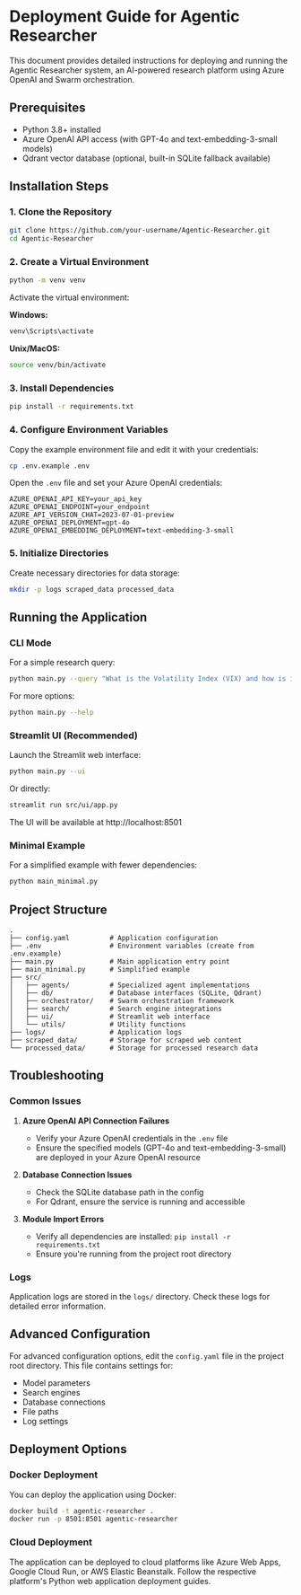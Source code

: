 # Deployment Guide for Agentic Researcher

This document provides detailed instructions for deploying and running the Agentic Researcher system, an AI-powered research platform using Azure OpenAI and Swarm orchestration.

## Prerequisites

- Python 3.8+ installed
- Azure OpenAI API access (with GPT-4o and text-embedding-3-small models)
- Qdrant vector database (optional, built-in SQLite fallback available)

## Installation Steps

### 1. Clone the Repository

```bash
git clone https://github.com/your-username/Agentic-Researcher.git
cd Agentic-Researcher
```

### 2. Create a Virtual Environment

```bash
python -m venv venv
```

Activate the virtual environment:

**Windows:**
```bash
venv\Scripts\activate
```

**Unix/MacOS:**
```bash
source venv/bin/activate
```

### 3. Install Dependencies

```bash
pip install -r requirements.txt
```

### 4. Configure Environment Variables

Copy the example environment file and edit it with your credentials:

```bash
cp .env.example .env
```

Open the `.env` file and set your Azure OpenAI credentials:

```
AZURE_OPENAI_API_KEY=your_api_key
AZURE_OPENAI_ENDPOINT=your_endpoint
AZURE_API_VERSION_CHAT=2023-07-01-preview
AZURE_OPENAI_DEPLOYMENT=gpt-4o
AZURE_OPENAI_EMBEDDING_DEPLOYMENT=text-embedding-3-small
```

### 5. Initialize Directories

Create necessary directories for data storage:

```bash
mkdir -p logs scraped_data processed_data
```

## Running the Application

### CLI Mode

For a simple research query:

```bash
python main.py --query "What is the Volatility Index (VIX) and how is it calculated?"
```

For more options:

```bash
python main.py --help
```

### Streamlit UI (Recommended)

Launch the Streamlit web interface:

```bash
python main.py --ui
```

Or directly:

```bash
streamlit run src/ui/app.py
```

The UI will be available at http://localhost:8501

### Minimal Example

For a simplified example with fewer dependencies:

```bash
python main_minimal.py
```

## Project Structure

```
.
├── config.yaml          # Application configuration
├── .env                 # Environment variables (create from .env.example)
├── main.py              # Main application entry point
├── main_minimal.py      # Simplified example
├── src/
│   ├── agents/          # Specialized agent implementations
│   ├── db/              # Database interfaces (SQLite, Qdrant)
│   ├── orchestrator/    # Swarm orchestration framework
│   ├── search/          # Search engine integrations
│   ├── ui/              # Streamlit web interface
│   └── utils/           # Utility functions
├── logs/                # Application logs
├── scraped_data/        # Storage for scraped web content
└── processed_data/      # Storage for processed research data
```

## Troubleshooting

### Common Issues

1. **Azure OpenAI API Connection Failures**
   - Verify your Azure OpenAI credentials in the `.env` file
   - Ensure the specified models (GPT-4o and text-embedding-3-small) are deployed in your Azure OpenAI resource

2. **Database Connection Issues**
   - Check the SQLite database path in the config
   - For Qdrant, ensure the service is running and accessible

3. **Module Import Errors**
   - Verify all dependencies are installed: `pip install -r requirements.txt`
   - Ensure you're running from the project root directory

### Logs

Application logs are stored in the `logs/` directory. Check these logs for detailed error information.

## Advanced Configuration

For advanced configuration options, edit the `config.yaml` file in the project root directory. This file contains settings for:

- Model parameters
- Search engines
- Database connections
- File paths
- Log settings

## Deployment Options

### Docker Deployment

You can deploy the application using Docker:

```bash
docker build -t agentic-researcher .
docker run -p 8501:8501 agentic-researcher
```

### Cloud Deployment

The application can be deployed to cloud platforms like Azure Web Apps, Google Cloud Run, or AWS Elastic Beanstalk. Follow the respective platform's Python web application deployment guides.
